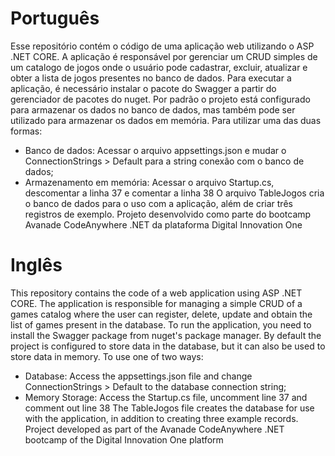 # Português
Esse repositório contém o código de uma aplicação web utilizando o ASP .NET CORE. A aplicação é responsável por gerenciar um CRUD simples de um catalogo de jogos onde o usuário pode cadastrar, excluir, atualizar e obter a lista de jogos presentes no banco de dados.
Para executar a aplicação, é necessário instalar o pacote do Swagger a partir do gerenciador de pacotes do nuget. 
Por padrão o projeto está configurado para armazenar os dados no banco de dados, mas também pode ser utilizado para armazenar os dados em memória. Para utilizar uma das duas formas:
* Banco de dados: Acessar o arquivo appsettings.json e mudar o ConnectionStrings > Default para a string conexão com o banco de dados;
*	Armazenamento em memória: Acessar o arquivo Startup.cs, descomentar a linha 37 e comentar a linha 38
O arquivo TableJogos cria o banco de dados para o uso com a aplicação, além de criar três registros de exemplo.
Projeto desenvolvido como parte do bootcamp Avanade CodeAnywhere .NET da plataforma Digital Innovation One


# Inglês
This repository contains the code of a web application using ASP .NET CORE. The application is responsible for managing a simple CRUD of a games catalog where the user can register, delete, update and obtain the list of games present in the database.
To run the application, you need to install the Swagger package from nuget's package manager.
By default the project is configured to store data in the database, but it can also be used to store data in memory. To use one of two ways:
* Database: Access the appsettings.json file and change ConnectionStrings > Default to the database connection string;
* Memory Storage: Access the Startup.cs file, uncomment line 37 and comment out line 38
The TableJogos file creates the database for use with the application, in addition to creating three example records.
Project developed as part of the Avanade CodeAnywhere .NET bootcamp of the Digital Innovation One platform
